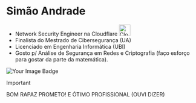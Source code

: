 # Simão Andrade

- Network Security Engineer na Cloudflare <img src="https://www.vectorlogo.zone/logos/cloudflare/cloudflare-icon.svg" alt="Cloudflare Logo" width="30" height="30">
- Finalista do Mestrado de Cibersegurança (UA)
- Licenciado em Engenharia Informática (UBI)
- Gosto p/ Análise de Segurança em Redes e Criptografia (faço esforço para gostar da parte da matemática).

<img src="https://tryhackme-badges.s3.amazonaws.com/simaoandrade.png" alt="Your Image Badge" />

> [!IMPORTANT]
> BOM RAPAZ PROMETO! E ÓTIMO PROFISSIONAL (OUVI DIZER)
